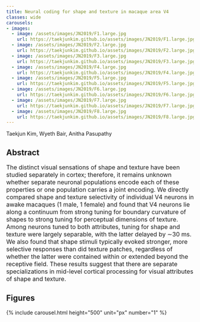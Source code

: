 ```yaml
---
title: Neural coding for shape and texture in macaque area V4
classes: wide
carousels:
- images: 
  - image: /assets/images/JN2019/F1.large.jpg
    url: https://taekjunkim.github.io/assets/images/JN2019/F1.large.jpg
  - image: /assets/images/JN2019/F2.large.jpg
    url: https://taekjunkim.github.io/assets/images/JN2019/F2.large.jpg
  - image: /assets/images/JN2019/F3.large.jpg
    url: https://taekjunkim.github.io/assets/images/JN2019/F3.large.jpg
  - image: /assets/images/JN2019/F4.large.jpg
    url: https://taekjunkim.github.io/assets/images/JN2019/F4.large.jpg
  - image: /assets/images/JN2019/F5.large.jpg
    url: https://taekjunkim.github.io/assets/images/JN2019/F5.large.jpg
  - image: /assets/images/JN2019/F6.large.jpg
    url: https://taekjunkim.github.io/assets/images/JN2019/F6.large.jpg
  - image: /assets/images/JN2019/F7.large.jpg
    url: https://taekjunkim.github.io/assets/images/JN2019/F7.large.jpg
  - image: /assets/images/JN2019/F8.large.jpg
    url: https://taekjunkim.github.io/assets/images/JN2019/F8.large.jpg
---
```


Taekjun Kim, Wyeth Bair, Anitha Pasupathy

## Abstract
<Font size = "3"> The distinct visual sensations of shape and texture have been studied separately in cortex; therefore, it remains unknown whether separate neuronal populations encode each of these properties or one population carries a joint encoding. We directly compared shape and texture selectivity of individual V4 neurons in awake macaques (1 male, 1 female) and found that V4 neurons lie along a continuum from strong tuning for boundary curvature of shapes to strong tuning for perceptual dimensions of texture. Among neurons tuned to both attributes, tuning for shape and texture were largely separable, with the latter delayed by ∼30 ms. We also found that shape stimuli typically evoked stronger, more selective responses than did texture patches, regardless of whether the latter were contained within or extended beyond the receptive field. These results suggest that there are separate specializations in mid-level cortical processing for visual attributes of shape and texture. </Font>

## Figures
{% include carousel.html height="500" unit="px" number="1" %}
<!--- {% include carousel.html height="500" unit="px" duration="10" number="1" %} --->

